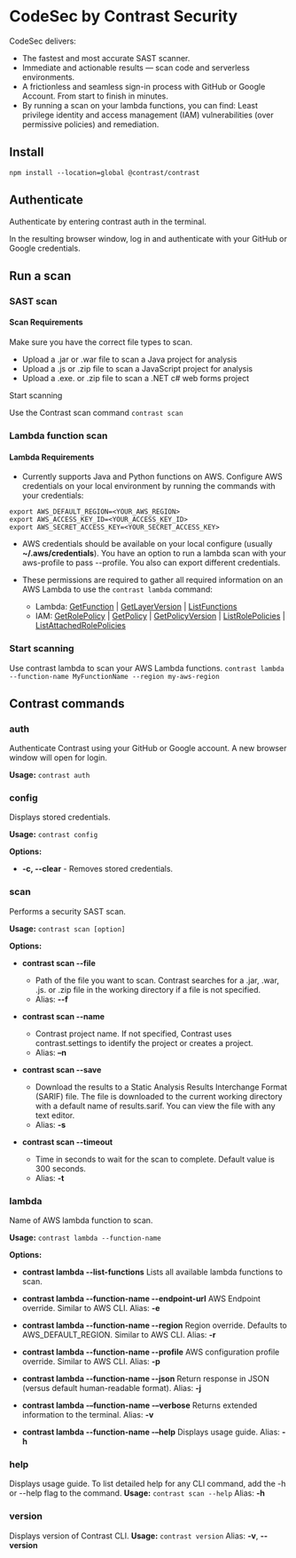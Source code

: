 # CodeSec by Contrast Security

CodeSec delivers:

- The fastest and most accurate SAST scanner.
- Immediate and actionable results — scan code and serverless environments.
- A frictionless and seamless sign-in process with GitHub or Google Account. From start to finish in minutes.
- By running a scan on your lambda functions, you can find: Least privilege identity and access management (IAM) vulnerabilities (over permissive policies) and remediation.

## Install

```shell
npm install --location=global @contrast/contrast
```

## Authenticate

Authenticate by entering contrast auth in the terminal.

In the resulting browser window, log in and authenticate with your GitHub or Google credentials.

## Run a scan

### SAST scan

#### Scan Requirements

Make sure you have the correct file types to scan.

- Upload a .jar or .war file to scan a Java project for analysis
- Upload a .js or .zip file to scan a JavaScript project for analysis
- Upload a .exe. or .zip file to scan a .NET c# web forms project

Start scanning

Use the Contrast scan command `contrast scan`

### Lambda function scan

#### Lambda Requirements

- Currently supports Java and Python functions on AWS.
  Configure AWS credentials on your local environment by running the commands with your credentials:

```shell
export AWS_DEFAULT_REGION=<YOUR_AWS_REGION>
export AWS_ACCESS_KEY_ID=<YOUR_ACCESS_KEY_ID>
export AWS_SECRET_ACCESS_KEY=<YOUR_SECRET_ACCESS_KEY>
```

- AWS credentials should be available on your local configure (usually **~/.aws/credentials**). You have an option to run a lambda scan with your aws-profile to pass --profile. You also can export different credentials.

- These permissions are required to gather all required information on an AWS Lambda to use the `contrast lambda` command:

  - Lambda: [GetFunction](https://docs.aws.amazon.com/lambda/latest/dg/API_GetFunction.html) | [GetLayerVersion](https://docs.aws.amazon.com/lambda/latest/dg/API_GetLayerVersion.html) | [ListFunctions](https://docs.aws.amazon.com/lambda/latest/dg/API_ListFunctions.html)
  - IAM: [GetRolePolicy](https://docs.aws.amazon.com/IAM/latest/APIReference/API_GetRolePolicy.html) | [GetPolicy](https://docs.aws.amazon.com/IAM/latest/APIReference/API_GetPolicy.html) | [GetPolicyVersion](https://docs.aws.amazon.com/IAM/latest/APIReference/API_GetPolicyVersion.html) | [ListRolePolicies](https://docs.aws.amazon.com/IAM/latest/APIReference/API_ListRolePolicies.html) | [ListAttachedRolePolicies](https://docs.aws.amazon.com/IAM/latest/APIReference/API_ListAttachedRolePolicies.html)

### Start scanning

Use contrast lambda to scan your AWS Lambda functions.
`contrast lambda --function-name MyFunctionName --region my-aws-region`

## Contrast commands

### auth

Authenticate Contrast using your GitHub or Google account. A new browser window will open for login.

**Usage:** `contrast auth`

### config

Displays stored credentials.

**Usage:** `contrast config`

**Options:**

- **-c, --clear** - Removes stored credentials.

### scan

Performs a security SAST scan.

**Usage:** `contrast scan [option]`

**Options:**

- **contrast scan --file**

  - Path of the file you want to scan. Contrast searches for a .jar, .war, .js. or .zip file in the working directory if a file is not specified.
  - Alias: **--f**

- **contrast scan --name**

  - Contrast project name. If not specified, Contrast uses contrast.settings to identify the project or creates a project.
  - Alias: **–n**

- **contrast scan --save**

  - Download the results to a Static Analysis Results Interchange Format (SARIF) file. The file is downloaded to the current working directory with a default name of results.sarif. You can view the file with any text editor.
  - Alias: **-s**

- **contrast scan --timeout**
  - Time in seconds to wait for the scan to complete. Default value is 300 seconds.
  - Alias: **-t**

### lambda

Name of AWS lambda function to scan.

**Usage:** `contrast lambda --function-name`

**Options:**

- **contrast lambda --list-functions**
  Lists all available lambda functions to scan.

- **contrast lambda --function-name --endpoint-url**
  AWS Endpoint override. Similar to AWS CLI.
  Alias: **-e**

- **contrast lambda --function-name --region**
  Region override. Defaults to AWS_DEFAULT_REGION. Similar to AWS CLI.
  Alias: **-r**

- **contrast lambda --function-name --profile**
  AWS configuration profile override. Similar to AWS CLI.
  Alias: **-p**

- **contrast lambda --function-name --json**
  Return response in JSON (versus default human-readable format).
  Alias: **-j**

- **contrast lambda -–function-name -–verbose**
  Returns extended information to the terminal.
  Alias: **-v**

- **contrast lambda --function-name -–help**
  Displays usage guide.
  Alias: **-h**

### help

Displays usage guide. To list detailed help for any CLI command, add the -h or --help flag to the command.
**Usage:** `contrast scan --help`
Alias: **-h**

### version

Displays version of Contrast CLI.
**Usage:** `contrast version` Alias: **-v**, **--version**
